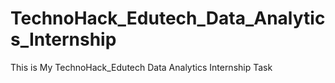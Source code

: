 # TechnoHack_Edutech_Data_Analytics_Internship
This is My TechnoHack_Edutech Data Analytics Internship Task
